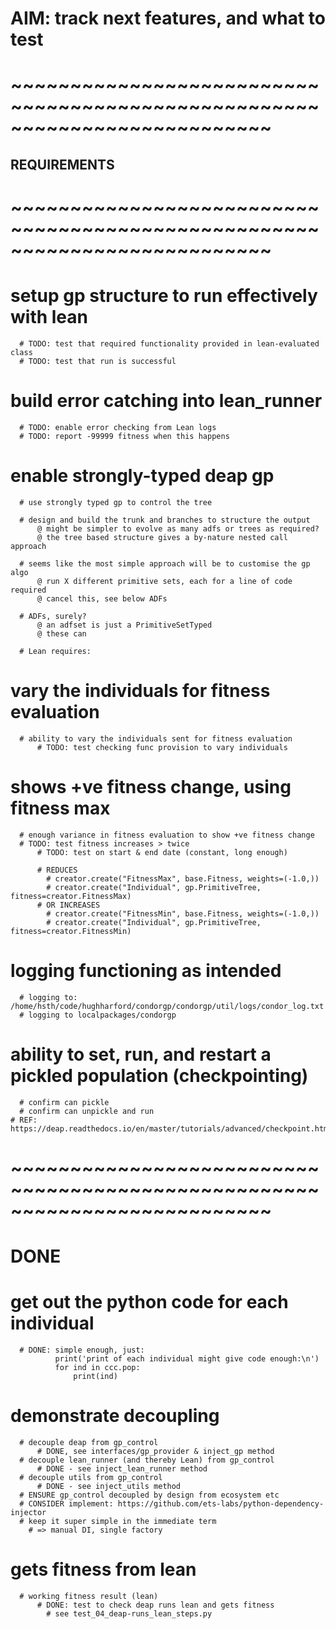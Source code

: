 # AIM: track next features, and what to test

# ~~~~~~~~~~~~~~~~~~~~~~~~~~~~~~~~~~~~~~~~~~~~~~~~~~~~~~~~~~~~~~~~~~~~~~~~~~
## REQUIREMENTS
# ~~~~~~~~~~~~~~~~~~~~~~~~~~~~~~~~~~~~~~~~~~~~~~~~~~~~~~~~~~~~~~~~~~~~~~~~~~

  # setup gp structure to run effectively with lean
      # TODO: test that required functionality provided in lean-evaluated class
      # TODO: test that run is successful

  # build error catching into lean_runner
      # TODO: enable error checking from Lean logs
      # TODO: report -99999 fitness when this happens

  # enable strongly-typed deap gp
      # use strongly typed gp to control the tree

      # design and build the trunk and branches to structure the output
          @ might be simpler to evolve as many adfs or trees as required?
          @ the tree based structure gives a by-nature nested call approach

      # seems like the most simple approach will be to customise the gp algo
          @ run X different primitive sets, each for a line of code required
          @ cancel this, see below ADFs

      # ADFs, surely?
          @ an adfset is just a PrimitiveSetTyped
          @ these can

      # Lean requires:


  # vary the individuals for fitness evaluation
      # ability to vary the individuals sent for fitness evaluation
          # TODO: test checking func provision to vary individuals



  # shows +ve fitness change, using fitness max
      # enough variance in fitness evaluation to show +ve fitness change
      # TODO: test fitness increases > twice
          # TODO: test on start & end date (constant, long enough)

          # REDUCES
            # creator.create("FitnessMax", base.Fitness, weights=(-1.0,))
            # creator.create("Individual", gp.PrimitiveTree, fitness=creator.FitnessMax)
          # OR INCREASES
            # creator.create("FitnessMin", base.Fitness, weights=(-1.0,))
            # creator.create("Individual", gp.PrimitiveTree, fitness=creator.FitnessMin)



  # logging functioning as intended
      # logging to: /home/hsth/code/hughharford/condorgp/condorgp/util/logs/condor_log.txt
      # logging to localpackages/condorgp


  # ability to set, run, and restart a pickled population (checkpointing)
      # confirm can pickle
      # confirm can unpickle and run
    # REF: https://deap.readthedocs.io/en/master/tutorials/advanced/checkpoint.html

# ~~~~~~~~~~~~~~~~~~~~~~~~~~~~~~~~~~~~~~~~~~~~~~~~~~~~~~~~~~~~~~~~~~~~~~~~~~
# DONE

  # get out the python code for each individual
      # DONE: simple enough, just:
              print('print of each individual might give code enough:\n')
              for ind in ccc.pop:
                  print(ind)

  # demonstrate decoupling
      # decouple deap from gp_control
          # DONE, see interfaces/gp_provider & inject_gp method
      # decouple lean_runner (and thereby Lean) from gp_control
          # DONE - see inject_lean_runner method
      # decouple utils from gp_control
          # DONE - see inject_utils method
      # ENSURE gp_control decoupled by design from ecosystem etc
      # CONSIDER implement: https://github.com/ets-labs/python-dependency-injector
      # keep it super simple in the immediate term
        # => manual DI, single factory
  # gets fitness from lean
      # working fitness result (lean)
          # DONE: test to check deap runs lean and gets fitness
            # see test_04_deap-runs_lean_steps.py
